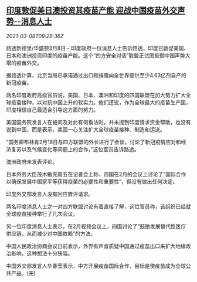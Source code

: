 <!--1615198994000-->
[印度敦促美日澳投资其疫苗产能 迎战中国疫苗外交声势--消息人士](https://cn.reuters.com/article/india-covid-vaccine-0308-idCNKBS2B00VL)
------

<div><i>2021-03-08T09:28:36Z</i></div><p>路透新德里/华盛顿3月8日 - 印度政府一位消息人士告诉路透，印度已敦促美国、日本和澳洲投资印度的疫苗产能。这个“四方安全对话”联盟正试图抵御中国声势大增的疫苗外交。</p><p>据路透计算，北京当局已承诺通过出口和捐赠向全世界提供至少4.63亿剂自产的新冠疫苗。</p><p>两名印度政府高级官员说，美国、日本、澳洲和印度的四国联盟在加大努力扩大全球疫苗接种，以对抗中国上升的软实力。他们还说，作为全球最大的疫苗生产国，印度相信自己最适合引导这方面的努力。</p><p>美国国务院发言人在被问及对此有何看法时，并未提到印度请求资金帮助，也没有说到中国，而是表示，美国一心关注扩大全球疫苗接种、制造和运送。</p><p>“国务卿布林肯2月18日与四方联盟的外长进行了会谈，讨论了新冠疫情应对和经济复苏以及气候变化等问题上的合作，”这位官员告诉路透。</p><p>澳洲政府未发表评论。</p><p>日本外务大臣茂木敏充周五在记者会上称，四国在2月的会议上讨论了“国际合作以确保发展中国家平等获得疫苗的必要性和重要性”，但没有做出任何决定。</p><p>印度外交部发言人没有回应置评请求。</p><p>两名印度消息人士之一对四方联盟讨论有着直接了解，这位官员称，该组织已经就全球疫苗接种举行了几次会议。</p><p>另一位印度消息人士表示，在2月视频会议上，四国讨论了“鼓励发展替代性医疗供应链，从而减少对中国依赖”的方法。</p><p>中国人民政治协商会议日前表示，外界有声音质疑中国通过疫苗出口来扩大地缘政治影响，这种想法十分狭隘。</p><p>中国外交部发言人华春莹表示，中方开展疫苗国际合作，目标是使疫苗成为全球公共产品。(完)</p>
